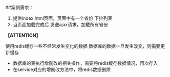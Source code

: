 ##案例需求：

1. 提供index.html页面，页面中有一个省份 下拉列表
2. 当页面加载完成后 发送ajax请求，加载所有省份

**【ATTENTION】**

使用redis缓存一些不经常发生变化的数据
数据库的数据一旦发生改变，则需要更新缓存
- 数据库的表执行增刪改的相关操作，需要将redis缓存数据情况，再次存入
- 在service对应的增刪改方法中，将redis数据删除